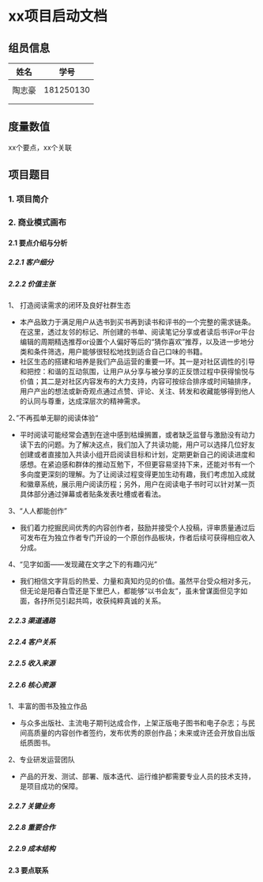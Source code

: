 # xx项目启动文档

## 组员信息

|  姓名  |   学号    |
| :----: | :-------: |
|        |           |
| 陶志豪 | 181250130 |
|        |           |
|        |           |

## 度量数值

xx个要点，xx个关联

## 项目题目

### 1. 项目简介

### 2. 商业模式画布

#### 2.1 要点介绍与分析

##### 2.2.1 客户细分

##### 2.2.2 价值主张

1、 打造阅读需求的闭环及良好社群生态

- 本产品致力于满足用户从选书到买书再到读书和评书的一个完整的需求链条。在这里，透过友邻的标记、所创建的书单、阅读笔记分享或者读后书评or平台编辑的周期精选推荐or设置个人偏好等后的“猜你喜欢”推荐，以及进一步地分类和条件筛选，用户能够很轻松地找到适合自己口味的书籍。
- 社区生态的搭建和培养是我们产品运营的重要一环。其一是对社区调性的引导和把控：和谐的互动氛围，让用户从分享与被分享的正反馈过程中获得愉悦与价值；其二是对社区内容发布的大力支持，内容可按综合排序或时间轴排序，用户产出的想法或新奇观点通过点赞、评论、关注、转发和收藏能够得到他人的认同与尊重，达成深层次的精神需求。

2、”不再孤单无聊的阅读体验“

- 平时阅读可能经常会遇到在途中感到枯燥搁置，或者缺乏监督与激励没有动力读下去的问题。为了解决这点，我们加入了共读功能，用户可以选择几位好友创建或者直接加入共读小组开启阅读目标和计划，定期更新自己的阅读进度和感想。在紧迫感和群体的推动互勉下，不但更容易坚持下来，还能对书有一个多向度更深刻的理解。为了让阅读过程变得更加生动有趣，我们考虑加入成就和徽章系统，展示用户阅读历程；另外，用户在阅读电子书时可以针对某一页具体部分通过弹幕或者贴条发表吐槽或者看法。

3、“人人都能创作”

- 我们着力挖掘民间优秀的内容创作者，鼓励并接受个人投稿，评审质量通过后可发布在为独立作者专门开设的一个原创作品板块，作者后续可获得相应收入分成。

4、“见字如面——发现藏在文字之下的有趣闪光”

- 我们相信文字背后的热爱、力量和真知灼见的价值。虽然平台受众相对多元，但无论是阳春白雪还是下里巴人，都能够“以书会友”，虽未曾谋面但见字如面，各抒所见引起共鸣，收获纯粹真诚的关系。

##### 2.2.3 渠道通路

##### 2.2.4 客户关系

##### 2.2.5 收入来源

##### 2.2.6 核心资源

1、丰富的图书及独立作品

- 与众多出版社、主流电子期刊达成合作，上架正版电子图书和电子杂志；与民间高质量的内容创作者签约，发布优秀的原创作品；未来或许还会开放自出版纸质图书。

2、专业研发运营团队

- 产品的开发、测试、部署、版本迭代、运行维护都需要专业人员的技术支持，是项目成功的保障。

##### 2.2.7 关键业务

##### 2.2.8 重要合作

##### 2.2.9 成本结构

#### 2.3 要点联系
